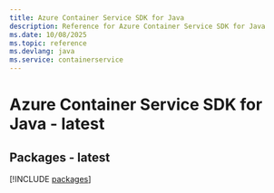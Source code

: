 ```yaml
---
title: Azure Container Service SDK for Java
description: Reference for Azure Container Service SDK for Java
ms.date: 10/08/2025
ms.topic: reference
ms.devlang: java
ms.service: containerservice
---
```

# Azure Container Service SDK for Java - latest
## Packages - latest
[!INCLUDE [packages](container-service-index.md)]
